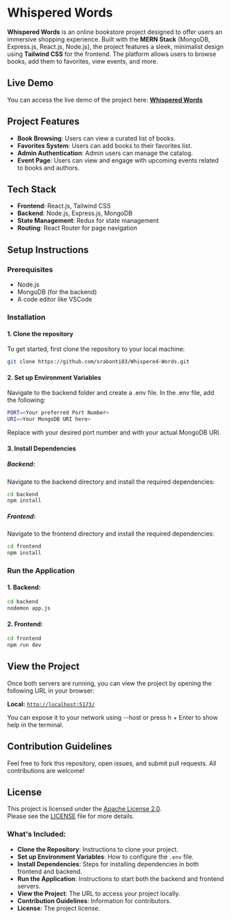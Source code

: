 # Whispered Words

**Whispered Words** is an online bookstore project designed to offer users an immersive shopping experience. Built with the **MERN Stack** (MongoDB, Express.js, React.js, Node.js), the project features a sleek, minimalist design using **Tailwind CSS** for the frontend. The platform allows users to browse books, add them to favorites, view events, and more.

## Live Demo
You can access the live demo of the project here: [**Whispered Words**](https://whisperedwords.onrender.com/)

## Project Features

- **Book Browsing**: Users can view a curated list of books.
- **Favorites System**: Users can add books to their favorites list.
- **Admin Authentication**: Admin users can manage the catalog.
- **Event Page**: Users can view and engage with upcoming events related to books and authors.

## Tech Stack

- **Frontend**: React.js, Tailwind CSS
- **Backend**: Node.js, Express.js, MongoDB
- **State Management**: Redux for state management
- **Routing**: React Router for page navigation

## Setup Instructions

### Prerequisites

- Node.js
- MongoDB (for the backend)
- A code editor like VSCode

### Installation

#### 1. Clone the repository

To get started, first clone the repository to your local machine:

```bash
git clone https://github.com/srabonti03/Whispered-Words.git
```

#### 2. Set up Environment Variables

Navigate to the backend folder and create a .env file. In the .env file, add the following:

```bash
PORT=<Your preferred Port Number>
URI=<Your MongoDB URI here>
```
Replace <Your Preferred Port Number> with your desired port number and <Your Actual MongoDB Connection URI> with your actual MongoDB URI.

#### 3. Install Dependencies

##### Backend:

Navigate to the backend directory and install the required dependencies:

```bash
cd backend
npm install
```

##### Frontend:

Navigate to the frontend directory and install the required dependencies:

```bash
cd frontend
npm install
```

### Run the Application

#### 1. Backend:

```bash
cd backend
nodemon app.js
```

#### 2. Frontend:

```bash
cd frontend
npm run dev
```

## View the Project

Once both servers are running, you can view the project by opening the following URL in your browser:

**Local:** [`http://localhost:5173/`](http://localhost:5173/)

You can expose it to your network using --host or press h + Enter to show help in the terminal.

## Contribution Guidelines

Feel free to fork this repository, open issues, and submit pull requests. All contributions are welcome!

## License

This project is licensed under the [Apache License 2.0](https://www.apache.org/licenses/LICENSE-2.0).  
Please see the [LICENSE](LICENSE) file for more details.

### What's Included:

- **Clone the Repository**: Instructions to clone your project.
- **Set up Environment Variables**: How to configure the `.env` file.
- **Install Dependencies**: Steps for installing dependencies in both frontend and backend.
- **Run the Application**: Instructions to start both the backend and frontend servers.
- **View the Project**: The URL to access your project locally.
- **Contribution Guidelines**: Information for contributors.
- **License**: The project license.
